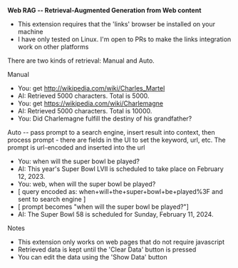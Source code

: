 ****Web RAG -- Retrieval-Augmented Generation from Web content****
* This extension requires that the 'links' browser be installed on your machine
* I have only tested on Linux. I'm open to PRs to make the links integration work on other platforms


There are two kinds of retrieval: Manual and Auto.

Manual
  * You: get http://wikipedia.com/wiki/Charles_Martel
  * AI: Retrieved 5000 characters. Total is 5000.
  * You: get https://wikipedia.com/wiki/Charlemagne
  * AI: Retrieved 5000 characters. Total is 10000.
  * You: Did Charlemagne fulfill the destiny of his grandfather?

Auto -- pass prompt to a search engine, insert result into context, then process prompt
    - there are fields in the UI to set the keyword, url, etc. The prompt is url-encoded and inserted into the url
  * You: when will the super bowl be played?
  * AI: This year's Super Bowl LVII is scheduled to take place on February 12, 2023.
  * You: web, when will the super bowl be played?
  * [ query encoded as: when+will+the+super+bowl+be+played%3F and sent to search engine ]
  * [ prompt becomes "when will the super bowl be played?"]
  * AI: The Super Bowl 58 is scheduled for Sunday, February 11, 2024.


Notes
  * This extension only works on web pages that do not require javascript
  * Retrieved data is kept until the 'Clear Data' button is pressed
  * You can edit the data using the 'Show Data' button

